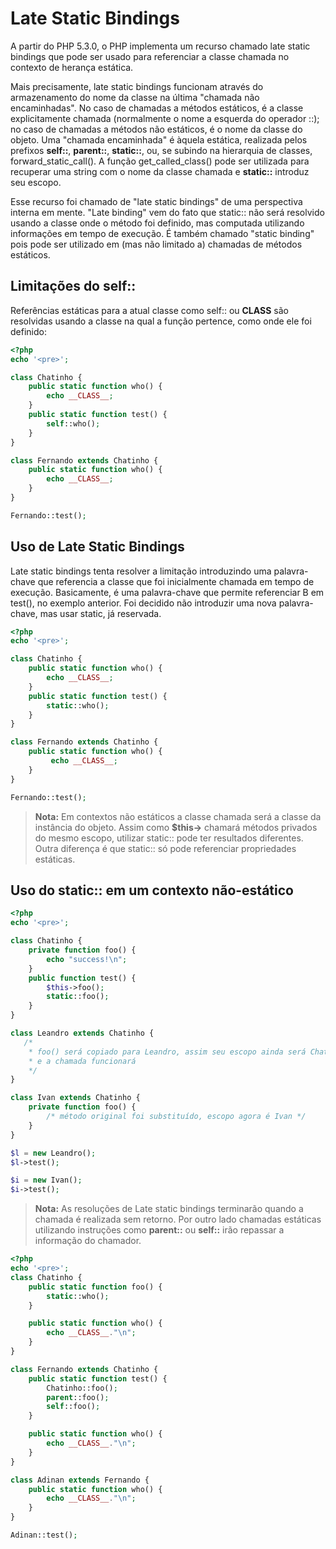 # Late Static Bindings

A partir do PHP 5.3.0, o PHP implementa um recurso chamado late static bindings que pode ser usado para referenciar a classe chamada no contexto de herança estática.

Mais precisamente, late static bindings funcionam através do armazenamento do nome da classe na última "chamada não encaminhadas". No caso de chamadas a métodos estáticos, é a classe explicitamente chamada (normalmente o nome a esquerda do operador ::); no caso de chamadas a métodos não estáticos, é o nome da classe do objeto. Uma "chamada encaminhada" é àquela estática, realizada pelos prefixos **self::**, **parent::**, **static::**, ou, se subindo na hierarquia de classes, forward_static_call(). A função get_called_class() pode ser utilizada para recuperar uma string com o nome da classe chamada e **static::** introduz seu escopo.

Esse recurso foi chamado de "late static bindings" de uma perspectiva interna em mente. "Late binding" vem do fato que static:: não será resolvido usando a classe onde o método foi definido, mas computada utilizando informações em tempo de execução. É também chamado "static binding" pois pode ser utilizado em (mas não limitado a) chamadas de métodos estáticos.

## Limitações do self::

Referências estáticas para a atual classe como self:: ou __CLASS__ são resolvidas usando a classe na qual a função pertence, como onde ele foi definido:

```php
<?php
echo '<pre>';

class Chatinho {
    public static function who() {
        echo __CLASS__;
    }
    public static function test() {
        self::who();
    }
}

class Fernando extends Chatinho {
    public static function who() {
        echo __CLASS__;
    }
}

Fernando::test();
```

## Uso de Late Static Bindings

Late static bindings tenta resolver a limitação introduzindo uma palavra-chave que referencia a classe que foi inicialmente chamada em tempo de execução. Basicamente, é uma palavra-chave que permite referenciar B em test(), no exemplo anterior. Foi decidido não introduzir uma nova palavra-chave, mas usar static, já reservada.

```php
<?php
echo '<pre>';

class Chatinho {
    public static function who() {
        echo __CLASS__;
    }
    public static function test() {
        static::who();
    }
}

class Fernando extends Chatinho {
    public static function who() {
         echo __CLASS__;
    }
}

Fernando::test();

```

> **Nota:** Em contextos não estáticos a classe chamada será a classe da instância do objeto. Assim como **$this->** chamará métodos privados do mesmo escopo, utilizar static:: pode ter resultados diferentes. Outra diferença é que static:: só pode referenciar propriedades estáticas.

## Uso do static:: em um contexto não-estático

```php
<?php
echo '<pre>';

class Chatinho {
    private function foo() {
        echo "success!\n";
    }
    public function test() {
        $this->foo();
        static::foo();
    }
}

class Leandro extends Chatinho {
   /*
    * foo() será copiado para Leandro, assim seu escopo ainda será Chatinho
    * e a chamada funcionará
	*/
}

class Ivan extends Chatinho {
    private function foo() {
        /* método original foi substituído, escopo agora é Ivan */
    }
}

$l = new Leandro();
$l->test();

$i = new Ivan();
$i->test();
```

> **Nota:** As resoluções de Late static bindings terminarão quando a chamada é realizada sem retorno. Por outro lado chamadas estáticas utilizando instruções como **parent::** ou **self::** irão repassar a informação do chamador.

```php
<?php
echo '<pre>';
class Chatinho {
    public static function foo() {
        static::who();
    }

    public static function who() {
        echo __CLASS__."\n";
    }
}

class Fernando extends Chatinho {
    public static function test() {
        Chatinho::foo();
        parent::foo();
        self::foo();
    }

    public static function who() {
        echo __CLASS__."\n";
    }
}

class Adinan extends Fernando {
    public static function who() {
        echo __CLASS__."\n";
    }
}

Adinan::test();

```
